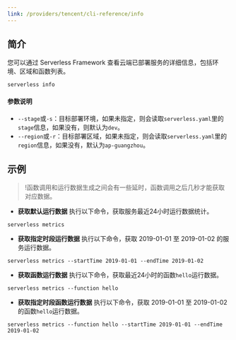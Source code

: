 ```yaml
---
link: /providers/tencent/cli-reference/info
---
```


## 简介
您可以通过 Serverless Framework 查看云端已部署服务的详细信息，包括环境、区域和函数列表。
```
serverless info
```



#### 参数说明

- `--stage`或`-s`：目标部署环境，如果未指定，则会读取`serverless.yaml`里的`stage`信息，如果没有，则默认为`dev`。
- `--region`或`-r`：目标部署区域，如果未指定，则会读取`serverless.yaml`里的`region`信息，如果没有，默认为`ap-guangzhou`。



## 示例

>!函数调用和运行数据生成之间会有一些延时，函数调用之后几秒才能获取对应数据。

- **获取默认运行数据**
执行以下命令，获取服务最近24小时运行数据统计。
```
serverless metrics
```



-  **获取指定时段运行数据**
执行以下命令，获取 2019-01-01 至 2019-01-02 的服务运行数据。
```
serverless metrics --startTime 2019-01-01 --endTime 2019-01-02
```



- **获取函数运行数据**
执行以下命令，获取最近24小时的函数`hello`运行数据。
```
serverless metrics --function hello
```



- **获取指定时段函数运行数据**
执行以下命令，获取 2019-01-01 至 2019-01-02 的函数`hello`运行数据。
```
serverless metrics --function hello --startTime 2019-01-01 --endTime 2019-01-02
```



